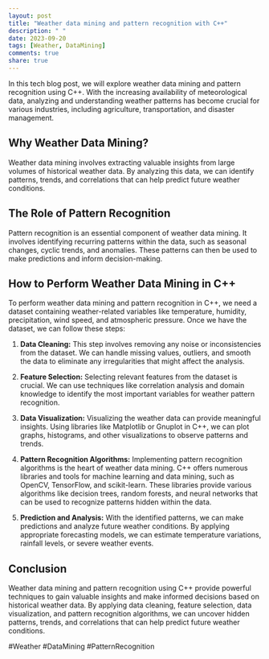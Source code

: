 ```yaml
---
layout: post
title: "Weather data mining and pattern recognition with C++"
description: " "
date: 2023-09-20
tags: [Weather, DataMining]
comments: true
share: true
---
```


In this tech blog post, we will explore weather data mining and pattern recognition using C++. With the increasing availability of meteorological data, analyzing and understanding weather patterns has become crucial for various industries, including agriculture, transportation, and disaster management.

## Why Weather Data Mining?

Weather data mining involves extracting valuable insights from large volumes of historical weather data. By analyzing this data, we can identify patterns, trends, and correlations that can help predict future weather conditions.

## The Role of Pattern Recognition

Pattern recognition is an essential component of weather data mining. It involves identifying recurring patterns within the data, such as seasonal changes, cyclic trends, and anomalies. These patterns can then be used to make predictions and inform decision-making.

## How to Perform Weather Data Mining in C++

To perform weather data mining and pattern recognition in C++, we need a dataset containing weather-related variables like temperature, humidity, precipitation, wind speed, and atmospheric pressure. Once we have the dataset, we can follow these steps:

1. **Data Cleaning:** This step involves removing any noise or inconsistencies from the dataset. We can handle missing values, outliers, and smooth the data to eliminate any irregularities that might affect the analysis.

2. **Feature Selection:** Selecting relevant features from the dataset is crucial. We can use techniques like correlation analysis and domain knowledge to identify the most important variables for weather pattern recognition.

3. **Data Visualization:** Visualizing the weather data can provide meaningful insights. Using libraries like Matplotlib or Gnuplot in C++, we can plot graphs, histograms, and other visualizations to observe patterns and trends.

4. **Pattern Recognition Algorithms:** Implementing pattern recognition algorithms is the heart of weather data mining. C++ offers numerous libraries and tools for machine learning and data mining, such as OpenCV, TensorFlow, and scikit-learn. These libraries provide various algorithms like decision trees, random forests, and neural networks that can be used to recognize patterns hidden within the data.

5. **Prediction and Analysis:** With the identified patterns, we can make predictions and analyze future weather conditions. By applying appropriate forecasting models, we can estimate temperature variations, rainfall levels, or severe weather events.

## Conclusion

Weather data mining and pattern recognition using C++ provide powerful techniques to gain valuable insights and make informed decisions based on historical weather data. By applying data cleaning, feature selection, data visualization, and pattern recognition algorithms, we can uncover hidden patterns, trends, and correlations that can help predict future weather conditions.

#Weather #DataMining #PatternRecognition